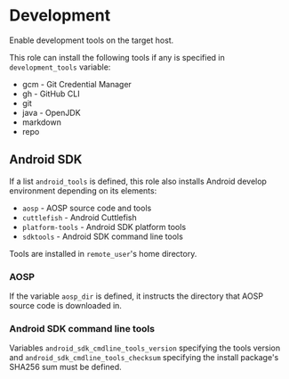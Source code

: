 # Development

Enable development tools on the target host.

This role can install the following tools if any is specified in
`development_tools` variable:

* gcm - Git Credential Manager
* gh - GitHub CLI
* git
* java - OpenJDK
* markdown
* repo

## Android SDK

If a list `android_tools` is defined, this role also installs Android
develop environment depending on its elements:

* `aosp` - AOSP source code and tools
* `cuttlefish` - Android Cuttlefish
* `platform-tools` - Android SDK platform tools
* `sdktools` - Android SDK command line tools

Tools are installed in `remote_user`'s home directory.

### AOSP

If the variable `aosp_dir` is defined, it instructs the directory that
AOSP source code is downloaded in.

### Android SDK command line tools

Variables `android_sdk_cmdline_tools_version` specifying the tools
version and `android_sdk_cmdline_tools_checksum` specifying the install
package's SHA256 sum must be defined.
